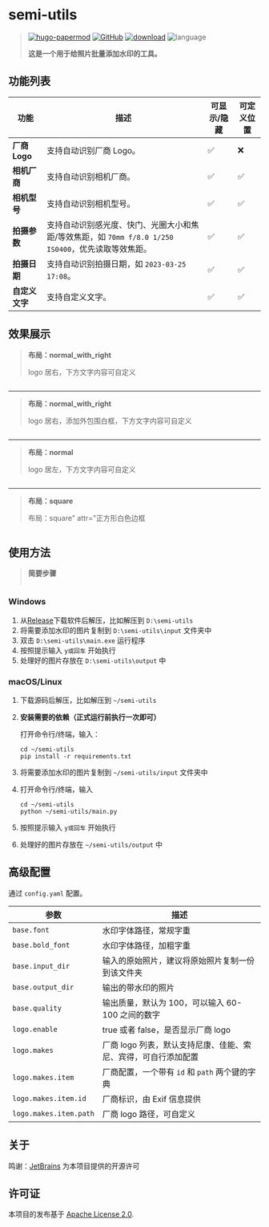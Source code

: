 # semi-utils

> [![hugo-papermod](https://img.shields.io/badge/Semi--Utils-@LeslieVan-red)](https://github.com/leslievan/semi-utils)
> [![GitHub](https://img.shields.io/github/license/leslievan/semi-utils)](https://github.com/leslievan/semi-utils/blob/master/LICENSE)
> [![download](https://img.shields.io/github/v/release/leslievan/semi-utils)](https://github.com/leslievan/semi-utils/releases)
> ![language](https://img.shields.io/github/languages/top/leslievan/semi-utils?color=orange)
>
> **这是一个用于给照片批量添加水印的工具。**

## 功能列表

| 功能          | 描述                                                              | 可显示/隐藏             | 可定义位置              |
|-------------|-----------------------------------------------------------------|--------------------|--------------------|
| **厂商 Logo** | 支持自动识别厂商 Logo。                                                  | :white_check_mark: | :x:                |
| **相机厂商**    | 支持自动识别相机厂商。                                                     | :white_check_mark: | :white_check_mark: |
| **相机型号**    | 支持自动识别相机型号。                                                     | :white_check_mark: | :white_check_mark: |
| **拍摄参数**    | 支持自动识别感光度、快门、光圈大小和焦距/等效焦距，如 `70mm f/8.0 1/250 IS0400`，优先读取等效焦距。 | :white_check_mark: | :white_check_mark: |
| **拍摄日期**    | 支持自动识别拍摄日期，如 `2023-03-25 17:08`。                                | :white_check_mark: | :white_check_mark: |
| **自定义文字**   | 支持自定义文字。                                                        | :white_check_mark: | :white_check_mark: |

## 效果展示

> **布局：normal_with_right**
> 
> logo 居右，下方文字内容可自定义

![]()

---

> **布局：normal_with_right**
> 
> logo 居右，添加外包围白框，下方文字内容可自定义

![]()

---

> **布局：normal**
> 
> logo 居左，下方文字内容可自定义

![]()

---

> **布局：square**
> 
> 布局：square" attr="正方形白色边框

![]()

## 使用方法

> **简要步骤**
> 
> ![]()

### Windows

1. 从[Release](https://github.com/leslievan/semi-utils/releases)下载软件后解压，比如解压到 `D:\semi-utils`
1. 将需要添加水印的图片复制到 `D:\semi-utils\input` 文件夹中
1. 双击 `D:\semi-utils\main.exe` 运行程序
1. 按照提示输入 `y或回车` 开始执行
1. 处理好的图片存放在 `D:\semi-utils\output` 中

### macOS/Linux

1. 下载源码后解压，比如解压到 `~/semi-utils`

2. **安装需要的依赖（正式运行前执行一次即可）**

   打开命令行/终端，输入：

   ```shell
   cd ~/semi-utils
   pip install -r requirements.txt
   ```

3. 将需要添加水印的图片复制到 `~/semi-utils/input` 文件夹中

4. 打开命令行/终端，输入

   ```shell
   cd ~/semi-utils
   python ~/semi-utils/main.py
   ```

5. 按照提示输入 `y或回车` 开始执行

6. 处理好的图片存放在 `~/semi-utils/output` 中

## 高级配置

通过 `config.yaml` 配置。

| 参数                     | 描述                                 |
|------------------------|------------------------------------|
| `base.font`            | 水印字体路径，常规字重                        |
| `base.bold_font`       | 水印字体路径，加粗字重                        |
| `base.input_dir`       | 输入的原始照片，建议将原始照片复制一份到该文件夹           |
| `base.output_dir`      | 输出的带水印的照片                          |
| `base.quality`         | 输出质量，默认为 100，可以输入 60-100 之间的数字     |
| `logo.enable`          | true 或者 false，是否显示厂商 logo          |
| `logo.makes`           | 厂商 logo 列表，默认支持尼康、佳能、索尼、宾得，可自行添加配置 |
| `logo.makes.item`      | 厂商配置，一个带有 `id` 和 `path` 两个键的字典     |
| `logo.makes.item.id`   | 厂商标识，由 Exif 信息提供                   |
| `logo.makes.item.path` | 厂商 logo 路径，可自定义                    |

## 关于

鸣谢：[JetBrains](https://jb.gg/OpenSourceSupport) 为本项目提供的开源许可

## 许可证

本项目的发布基于 [Apache License 2.0](https://github.com/leslievan/semi-utils/blob/main/LICENSE).